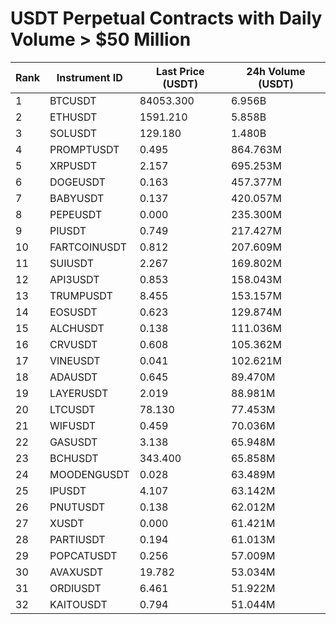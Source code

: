 # USDT Perpetual Contracts with Daily Volume > $50 Million

| Rank | Instrument ID | Last Price (USDT) | 24h Volume (USDT) |
|------|---------------|-------------------|-------------------|
| 1 | BTCUSDT | 84053.300 | 6.956B |
| 2 | ETHUSDT | 1591.210 | 5.858B |
| 3 | SOLUSDT | 129.180 | 1.480B |
| 4 | PROMPTUSDT | 0.495 | 864.763M |
| 5 | XRPUSDT | 2.157 | 695.253M |
| 6 | DOGEUSDT | 0.163 | 457.377M |
| 7 | BABYUSDT | 0.137 | 420.057M |
| 8 | PEPEUSDT | 0.000 | 235.300M |
| 9 | PIUSDT | 0.749 | 217.427M |
| 10 | FARTCOINUSDT | 0.812 | 207.609M |
| 11 | SUIUSDT | 2.267 | 169.802M |
| 12 | API3USDT | 0.853 | 158.043M |
| 13 | TRUMPUSDT | 8.455 | 153.157M |
| 14 | EOSUSDT | 0.623 | 129.874M |
| 15 | ALCHUSDT | 0.138 | 111.036M |
| 16 | CRVUSDT | 0.608 | 105.362M |
| 17 | VINEUSDT | 0.041 | 102.621M |
| 18 | ADAUSDT | 0.645 | 89.470M |
| 19 | LAYERUSDT | 2.019 | 88.981M |
| 20 | LTCUSDT | 78.130 | 77.453M |
| 21 | WIFUSDT | 0.459 | 70.036M |
| 22 | GASUSDT | 3.138 | 65.948M |
| 23 | BCHUSDT | 343.400 | 65.858M |
| 24 | MOODENGUSDT | 0.028 | 63.489M |
| 25 | IPUSDT | 4.107 | 63.142M |
| 26 | PNUTUSDT | 0.138 | 62.012M |
| 27 | XUSDT | 0.000 | 61.421M |
| 28 | PARTIUSDT | 0.194 | 61.013M |
| 29 | POPCATUSDT | 0.256 | 57.009M |
| 30 | AVAXUSDT | 19.782 | 53.034M |
| 31 | ORDIUSDT | 6.461 | 51.922M |
| 32 | KAITOUSDT | 0.794 | 51.044M |
